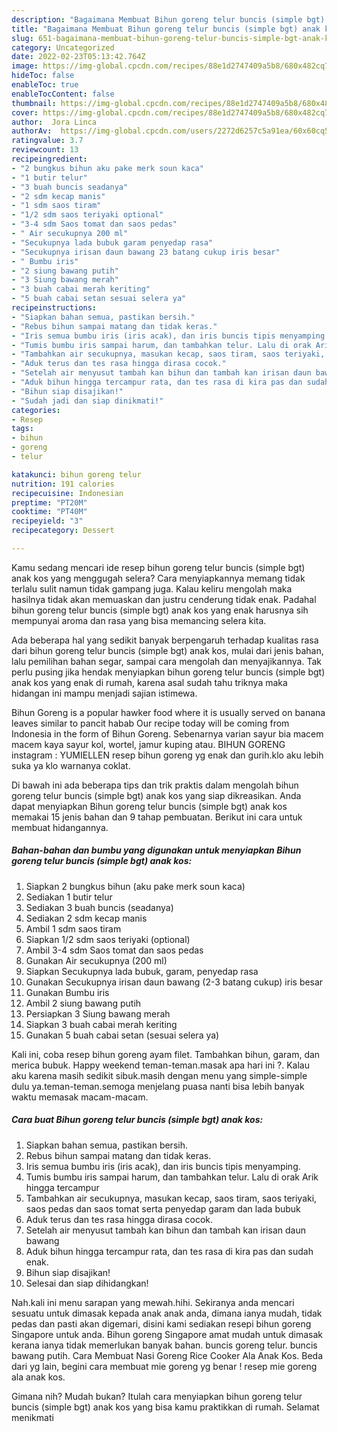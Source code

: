 ```yaml
---
description: "Bagaimana Membuat Bihun goreng telur buncis (simple bgt) anak kos Anti Gagal"
title: "Bagaimana Membuat Bihun goreng telur buncis (simple bgt) anak kos Anti Gagal"
slug: 651-bagaimana-membuat-bihun-goreng-telur-buncis-simple-bgt-anak-kos-anti-gagal
category: Uncategorized
date: 2022-02-23T05:13:42.764Z
image: https://img-global.cpcdn.com/recipes/88e1d2747409a5b8/680x482cq70/bihun-goreng-telur-buncis-simple-bgt-anak-kos-foto-resep-utama.jpg
hideToc: false
enableToc: true
enableTocContent: false
thumbnail: https://img-global.cpcdn.com/recipes/88e1d2747409a5b8/680x482cq70/bihun-goreng-telur-buncis-simple-bgt-anak-kos-foto-resep-utama.jpg
cover: https://img-global.cpcdn.com/recipes/88e1d2747409a5b8/680x482cq70/bihun-goreng-telur-buncis-simple-bgt-anak-kos-foto-resep-utama.jpg
author:  Jora Linca
authorAv:  https://img-global.cpcdn.com/users/2272d6257c5a91ea/60x60cq50/avatar.jpg
ratingvalue: 3.7
reviewcount: 13
recipeingredient:
- "2 bungkus bihun aku pake merk soun kaca"
- "1 butir telur"
- "3 buah buncis seadanya"
- "2 sdm kecap manis"
- "1 sdm saos tiram"
- "1/2 sdm saos teriyaki optional"
- "3-4 sdm Saos tomat dan saos pedas"
- " Air secukupnya 200 ml"
- "Secukupnya lada bubuk garam penyedap rasa"
- "Secukupnya irisan daun bawang 23 batang cukup iris besar"
- " Bumbu iris"
- "2 siung bawang putih"
- "3 Siung bawang merah"
- "3 buah cabai merah keriting"
- "5 buah cabai setan sesuai selera ya"
recipeinstructions:
- "Siapkan bahan semua, pastikan bersih."
- "Rebus bihun sampai matang dan tidak keras."
- "Iris semua bumbu iris (iris acak), dan iris buncis tipis menyamping."
- "Tumis bumbu iris sampai harum, dan tambahkan telur. Lalu di orak Arik hingga tercampur"
- "Tambahkan air secukupnya, masukan kecap, saos tiram, saos teriyaki, saos pedas dan saos tomat serta penyedap garam dan lada bubuk"
- "Aduk terus dan tes rasa hingga dirasa cocok."
- "Setelah air menyusut tambah kan bihun dan tambah kan irisan daun bawang"
- "Aduk bihun hingga tercampur rata, dan tes rasa di kira pas dan sudah enak."
- "Bihun siap disajikan!"
- "Sudah jadi dan siap dinikmati!"
categories:
- Resep
tags:
- bihun
- goreng
- telur

katakunci: bihun goreng telur 
nutrition: 191 calories
recipecuisine: Indonesian
preptime: "PT20M"
cooktime: "PT40M"
recipeyield: "3"
recipecategory: Dessert

---
```



Kamu sedang mencari ide resep bihun goreng telur buncis (simple bgt) anak kos yang menggugah selera? Cara menyiapkannya memang tidak terlalu sulit namun tidak gampang juga. Kalau keliru mengolah maka hasilnya tidak akan memuaskan dan justru cenderung tidak enak. Padahal bihun goreng telur buncis (simple bgt) anak kos yang enak harusnya sih mempunyai aroma dan rasa yang bisa memancing selera kita.


Ada beberapa hal yang sedikit banyak berpengaruh terhadap kualitas rasa dari bihun goreng telur buncis (simple bgt) anak kos, mulai dari jenis bahan, lalu pemilihan bahan segar, sampai cara mengolah dan menyajikannya. Tak perlu pusing jika hendak menyiapkan bihun goreng telur buncis (simple bgt) anak kos yang enak di rumah, karena asal sudah tahu triknya maka hidangan ini mampu menjadi sajian istimewa.

Bihun Goreng is a popular hawker food where it is usually served on banana leaves similar to pancit habab Our recipe today will be coming from Indonesia in the form of Bihun Goreng. Sebenarnya varian sayur bia macem macem kaya sayur kol, wortel, jamur kuping atau. BIHUN GORENG instagram : YUMIELLEN resep bihun goreng yg enak dan gurih.klo aku lebih suka ya klo warnanya coklat.


Di bawah ini ada beberapa tips dan trik praktis dalam mengolah bihun goreng telur buncis (simple bgt) anak kos yang siap dikreasikan. Anda dapat menyiapkan Bihun goreng telur buncis (simple bgt) anak kos memakai 15 jenis bahan dan 9 tahap pembuatan. Berikut ini cara untuk membuat hidangannya.

<!--inarticleads1-->

##### Bahan-bahan dan bumbu yang digunakan untuk menyiapkan Bihun goreng telur buncis (simple bgt) anak kos:

1. Siapkan 2 bungkus bihun (aku pake merk soun kaca)
1. Sediakan 1 butir telur
1. Sediakan 3 buah buncis (seadanya)
1. Sediakan 2 sdm kecap manis
1. Ambil 1 sdm saos tiram
1. Siapkan 1/2 sdm saos teriyaki (optional)
1. Ambil 3-4 sdm Saos tomat dan saos pedas
1. Gunakan  Air secukupnya (200 ml)
1. Siapkan Secukupnya lada bubuk, garam, penyedap rasa
1. Gunakan Secukupnya irisan daun bawang (2-3 batang cukup) iris besar
1. Gunakan  Bumbu iris
1. Ambil 2 siung bawang putih
1. Persiapkan 3 Siung bawang merah
1. Siapkan 3 buah cabai merah keriting
1. Gunakan 5 buah cabai setan (sesuai selera ya)


Kali ini, coba resep bihun goreng ayam filet. Tambahkan bihun, garam, dan merica bubuk. Happy weekend teman-teman.masak apa hari ini ?. Kalau aku karena masih sedikit sibuk.masih dengan menu yang simple-simple dulu ya.teman-teman.semoga menjelang puasa nanti bisa lebih banyak waktu memasak macam-macam. 

<!--inarticleads2-->

##### Cara buat Bihun goreng telur buncis (simple bgt) anak kos:

1. Siapkan bahan semua, pastikan bersih.
1. Rebus bihun sampai matang dan tidak keras.
1. Iris semua bumbu iris (iris acak), dan iris buncis tipis menyamping.
1. Tumis bumbu iris sampai harum, dan tambahkan telur. Lalu di orak Arik hingga tercampur
1. Tambahkan air secukupnya, masukan kecap, saos tiram, saos teriyaki, saos pedas dan saos tomat serta penyedap garam dan lada bubuk
1. Aduk terus dan tes rasa hingga dirasa cocok.
1. Setelah air menyusut tambah kan bihun dan tambah kan irisan daun bawang
1. Aduk bihun hingga tercampur rata, dan tes rasa di kira pas dan sudah enak.
1. Bihun siap disajikan!
1. Selesai dan siap dihidangkan!

Nah.kali ini menu sarapan yang mewah.hihi. Sekiranya anda mencari sesuatu untuk dimasak kepada anak anak anda, dimana ianya mudah, tidak pedas dan pasti akan digemari, disini kami sediakan resepi bihun goreng Singapore untuk anda. Bihun goreng Singapore amat mudah untuk dimasak kerana ianya tidak memerlukan banyak bahan. buncis goreng telur. buncis bawang putih. Cara Membuat Nasi Goreng Rice Cooker Ala Anak Kos. Beda dari yg lain, begini cara membuat mie goreng yg benar ! resep mie goreng ala anak kos. 

Gimana nih? Mudah bukan? Itulah cara menyiapkan bihun goreng telur buncis (simple bgt) anak kos yang bisa kamu praktikkan di rumah. Selamat menikmati
